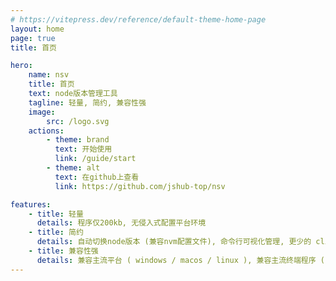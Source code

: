 ```yaml
---
# https://vitepress.dev/reference/default-theme-home-page
layout: home
page: true
title: 首页

hero:
    name: nsv
    title: 首页
    text: node版本管理工具
    tagline: 轻量, 简约, 兼容性强
    image:
        src: /logo.svg
    actions:
        - theme: brand
          text: 开始使用
          link: /guide/start
        - theme: alt
          text: 在github上查看
          link: https://github.com/jshub-top/nsv

features:
    - title: 轻量
      details: 程序仅200kb, 无侵入式配置平台环境
    - title: 简约
      details: 自动切换node版本 (兼容nvm配置文件), 命令行可视化管理, 更少的 cli 指令
    - title: 兼容性强
      details: 兼容主流平台 ( windows / macos / linux ), 兼容主流终端程序 ( powershell / sh / bash / zsh / fish / csh 等)
---
```

